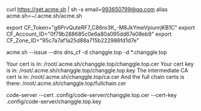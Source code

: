 curl https://get.acme.sh | sh -s email=993650799@qq.com
alias acme.sh=~/.acme.sh/acme.sh

export CF_Token="g6PrvQuteRF7_C86ro3K_-M8JkYmeVpiunrjKB1C"
export CF_Account_ID="0f79b288685c0e6a80a095dd67e08eb9"
export CF_Zone_ID="95c7a7af1a25d88a715b222986fd1d7e"

acme.sh --issue --dns dns_cf -d changgle.top -d *.changgle.top





Your cert is in: /root/.acme.sh/changgle.top/changgle.top.cer
Your cert key is in: /root/.acme.sh/changgle.top/changgle.top.key
The intermediate CA cert is in: /root/.acme.sh/changgle.top/ca.cer
And the full chain certs is there: /root/.acme.sh/changgle.top/fullchain.cer


code-server --cert .config/code-server/changgle.top.cer --cert-key .config/code-server/changgle.top.key
